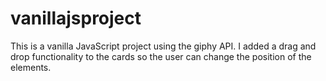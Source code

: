# vanillajsproject

This is a vanilla JavaScript project using the giphy API. I added a drag and drop functionality to the cards so the user can change the position of the elements.
